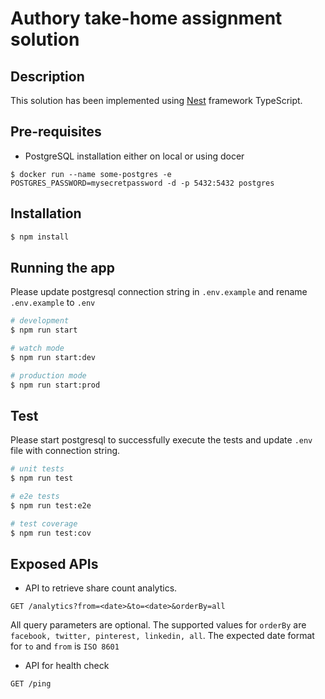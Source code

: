 # Authory take-home assignment solution

## Description

This solution has been implemented using [Nest](https://github.com/nestjs/nest) framework TypeScript.

## Pre-requisites
- PostgreSQL installation either on local or using docer

```
$ docker run --name some-postgres -e POSTGRES_PASSWORD=mysecretpassword -d -p 5432:5432 postgres
```

## Installation

```bash
$ npm install
```

## Running the app
Please update postgresql connection string in `.env.example` and rename `.env.example` to `.env`
```bash
# development
$ npm run start

# watch mode
$ npm run start:dev

# production mode
$ npm run start:prod
```

## Test
Please start postgresql to successfully execute the tests and update `.env` file with connection string.
```bash
# unit tests
$ npm run test

# e2e tests
$ npm run test:e2e

# test coverage
$ npm run test:cov
```

## Exposed APIs
- API to retrieve share count analytics.
```
GET /analytics?from=<date>&to=<date>&orderBy=all
```
All query parameters are optional. The supported values for `orderBy` are `facebook, twitter, pinterest, linkedin, all`.
The expected date format for `to` and `from` is `ISO 8601`

- API for health check
```
GET /ping
```
